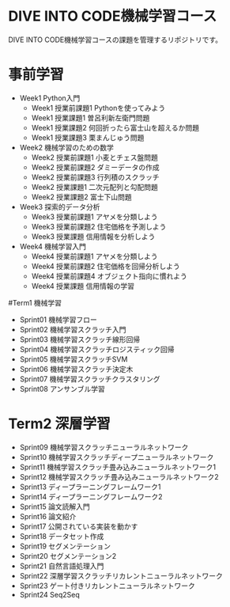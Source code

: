 # DIVE INTO CODE機械学習コース
DIVE INTO CODE機械学習コースの課題を管理するリポジトリです。

# 事前学習
- Week1 Python入門
    - Week1 授業前課題1 Pythonを使ってみよう
    - Week1 授業課題1 曽呂利新左衛門問題
    - Week1 授業課題2 何回折ったら富士山を超えるか問題
    - Week1 授業課題3 栗まんじゅう問題
- Week2 機械学習のための数学
    - Week2 授業前課題1 小麦とチェス盤問題
    - Week2 授業前課題2 ダミーデータの作成
    - Week2 授業前課題3 行列積のスクラッチ
    - Week2 授業課題1 二次元配列と勾配問題
    - Week2 授業課題2 富士下山問題
- Week3 探索的データ分析
    - Week3 授業前課題1 アヤメを分類しよう
    - Week3 授業前課題2 住宅価格を予測しよう
    - Week3 授業課題 信用情報を分析しよう
- Week4 機械学習入門
    - Week4 授業前課題1 アヤメを分類しよう
    - Week4 授業前課題2 住宅価格を回帰分析しよう
    - Week4 授業前課題4 オブジェクト指向に慣れよう
    - Week4 授業課題 信用情報の学習

#Term1 機械学習
- Sprint01 機械学習フロー
- Sprint02 機械学習スクラッチ入門
- Sprint03 機械学習スクラッチ線形回帰
- Sprint04 機械学習スクラッチロジスティック回帰
- Sprint05 機械学習スクラッチSVM
- Sprint06 機械学習スクラッチ決定木
- Sprint07 機械学習スクラッチクラスタリング
- Sprint08 アンサンブル学習

# Term2 深層学習
- Sprint09 機械学習スクラッチニューラルネットワーク
- Sprint10 機械学習スクラッチディープニューラルネットワーク
- Sprint11 機械学習スクラッチ畳み込みニューラルネットワーク1
- Sprint12 機械学習スクラッチ畳み込みニューラルネットワーク2
- Sprint13 ディープラーニングフレームワーク1
- Sprint14 ディープラーニングフレームワーク2
- Sprint15 論文読解入門
- Sprint16 論文紹介
- Sprint17 公開されている実装を動かす
- Sprint18 データセット作成
- Sprint19 セグメンテーション
- Sprint20 セグメンテーション2
- Sprint21 自然言語処理入門
- Sprint22 深層学習スクラッチリカレントニューラルネットワーク
- Sprint23 ゲート付きリカレントニューラルネットワーク
- Sprint24 Seq2Seq



